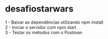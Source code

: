 # desafiostarwars

1 - Baixar as dependências utilizando npm install <br />
2 - Iniciar o servidor com npm start <br />
3 - Testar os métodos com o Postman
